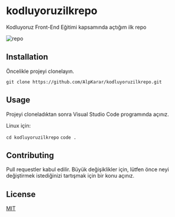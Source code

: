 # kodluyoruzilkrepo
Kodluyoruz Front-End Eğitimi kapsamında açtığım ilk repo

![repo](https://user-images.githubusercontent.com/88462979/154744114-4b996fde-cfb5-4cbe-9ec0-a9277e7ddfae.png)

## Installation
Öncelikle projeyi clonelayın. 

```git clone https://github.com/AlpKarar/kodluyoruzilkrepo.git```

## Usage
Projeyi cloneladıktan sonra Visual Studio Code programında açınız.

Linux için:

```cd kodluyoruzilkrepo```
```code .```

## Contributing

Pull requestler kabul edilir. Büyük değişiklikler için, lütfen önce neyi değiştirmek istediğinizi tartışmak için bir konu açınız.

## License

[MIT](https://choosealicense.com/licenses/mit/)
